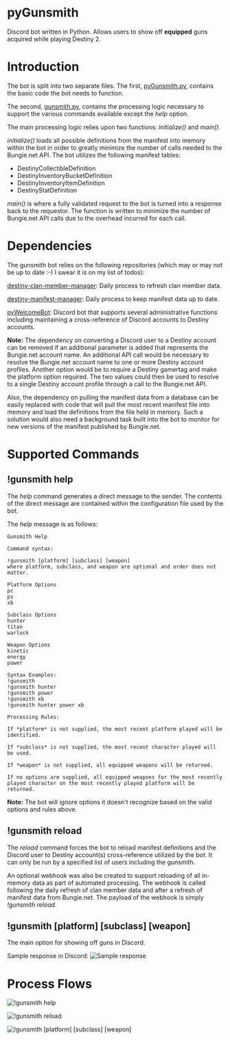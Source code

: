 # pyGunsmith
Discord bot written in Python. Allows users to show off **equipped** guns acquired while playing Destiny 2.
# Introduction
The bot is split into two separate files. The first, [pyGunsmith.py](https://github.com/dad2cl3/pyGunsmith/blob/master/pyGunsmith.py), contains the basic code the bot needs to function.

The second, [gunsmith.py](https://github.com/dad2cl3/pyGunsmith/), contains the processing logic necessary to support the various commands available except the *help* option.

The main processing logic relies upon two functions: *initialize()* and *main()*.

*initialize()* loads all possible definitions from the manifest into memory within the bot in order to greatly minimize the number of calls needed to the Bungie.net API. The bot utilizes the following manifest tables:
* DestinyCollectibleDefinition 
* DestinyInventoryBucketDefinition
* DestinyInventoryItemDefinition
* DestinyStatDefinition

*main()* is where a fully validated request to the bot is turned into a response back to the requestor. The function is written to minimize the number of Bungie.net API calls due to the overhead incurred for each call.

# Dependencies
The gunsmith bot relies on the following repositories (which may or may not be up to date :-) I swear it is on my list of todos):

[destiny-clan-member-manager](https://github.com/dad2cl3/destiny-clan-member-manager): Daily process to refresh clan member data.

[destiny-manifest-manager](https://github.com/dad2cl3/destiny-manifest-manager): Daily process to keep manifest data up to date.

[pyWelcomeBot](https://github.com/dad2cl3/pyWelcomeBot): Discord bot that supports several administrative functions including maintaining a cross-reference of Discord accounts to Destiny accounts.

**Note:** The dependency on converting a Discord user to a Destiny account can be removed if an additional parameter is added that represents the Bungie.net account name. An additional API call would be necessary to resolve the Bungie.net account name to one or more Destiny account profiles. Another option would be to require a Destiny gamertag and make the platform option required. The two values could then be used to resolve to a single Destiny account profile through a call to the Bungie.net API.

Also, the dependency on pulling the manifest data from a database can be easily replaced with code that will pull the most recent manifest file into memory and load the definitions from the file held in memory. Such a solution would also need a background task built into the bot to monitor for new versions of the manifest published by Bungie.net.
# Supported Commands

## !gunsmith help
The *help* command generates a direct message to the sender. The contents of the direct message are contained within the configuration file used by the bot.

The *help* message is as follows:
```Add screenshot
Gunsmith Help

Command syntax:

!gunsmith [platform] [subclass] [weapon]
where platform, subclass, and weapon are optional and order does not matter.

Platform Options
pc
ps
xb

Subclass Options
hunter
titan
warlock

Weapon Options
kinetic
energy
power

Syntax Examples:
!gunsmith
!gunsmith hunter
!gunsmith power
!gunsmith xb
!gunsmith hunter power xb

Processing Rules:

If *platform* is not supplied, the most recent platform played will be identified.

If *subclass* is not supplied, the most recent character played will be used.

If *weapon* is not supplied, all equipped weapons will be returned.

If no options are supplied, all equipped weapons for the most recently played character on the most recently played platform will be returned.
```
**Note:** The bot will ignore options it doesn't recognize based on the valid options and rules above.

## !gunsmith reload
The *reload* command forces the bot to reload manifest definitions and the Discord user to Destiny account(s) cross-reference utilized by the bot. It can only be run by a specified list of users including the gunsmith.

An optional webhook was also be created to support reloading of all in-memory data as part of automated processing. The webhook is called following the daily refresh of clan member data and after a refresh of manifest data from Bungie.net. The payload of the webhook is simply *!gunsmith reload*.

## !gunsmith [platform] [subclass] [weapon]
The main option for showing off guns in Discord.

Sample response in Discord:
![Sample response](https://github.com/dad2cl3/pyGunsmith/blob/master/doc/gunsmith-response.png)

# Process Flows

![!gunsmith help](https://github.com/dad2cl3/pyGunsmith/blob/master/doc/gunsmith-help.png)

![!gunsmith reload](https://github.com/dad2cl3/pyGunsmith/blob/master/doc/gunsmith-reload.png)

![!gunsmith [platform] [subclass] [weapon]](https://github.com/dad2cl3/pyGunsmith/blob/master/doc/gunsmith.png)
